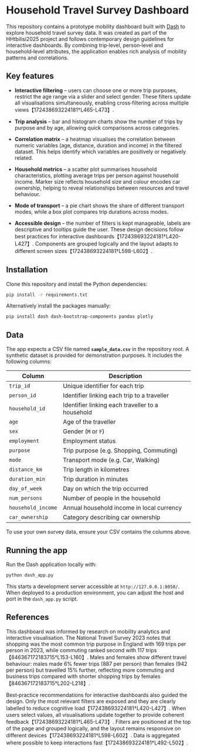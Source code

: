 # Household Travel Survey Dashboard

This repository contains a prototype mobility dashboard built with
[Dash](https://dash.plotly.com) to explore household travel survey data.  It
was created as part of the HHtbilisi2025 project and follows
contemporary design guidelines for interactive dashboards.  By
combining trip‑level, person‑level and household‑level attributes, the
application enables rich analysis of mobility patterns and
correlations.

## Key features

* **Interactive filtering** – users can choose one or more trip purposes,
  restrict the age range via a slider and select gender.  These
  filters update all visualisations simultaneously, enabling
  cross‑filtering across multiple views【172438693224181†L465-L473】.

* **Trip analysis** – bar and histogram charts show the number of
  trips by purpose and by age, allowing quick comparisons across
  categories.

* **Correlation matrix** – a heatmap visualises the correlation between
  numeric variables (age, distance, duration and income) in the
  filtered dataset.  This helps identify which variables are
  positively or negatively related.

* **Household metrics** – a scatter plot summarises household
  characteristics, plotting average trips per person against
  household income.  Marker size reflects household size and colour
  encodes car ownership, helping to reveal relationships between
  resources and travel behaviour.

* **Mode of transport** – a pie chart shows the share of different
  transport modes, while a box plot compares trip durations across
  modes.

* **Accessible design** – the number of filters is kept manageable,
  labels are descriptive and tooltips guide the user.  These design
  decisions follow best practices for interactive dashboards【172438693224181†L420-L427】.
  Components are grouped logically and the layout adapts to
  different screen sizes【172438693224181†L598-L602】.

## Installation

Clone this repository and install the Python dependencies:

```bash
pip install -r requirements.txt
```

Alternatively install the packages manually:

```bash
pip install dash dash-bootstrap-components pandas plotly
```

## Data

The app expects a CSV file named **`sample_data.csv`** in the
repository root.  A synthetic dataset is provided for demonstration
purposes.  It includes the following columns:

| Column             | Description                                   |
|--------------------|-----------------------------------------------|
| `trip_id`          | Unique identifier for each trip               |
| `person_id`        | Identifier linking each trip to a traveller    |
| `household_id`     | Identifier linking each traveller to a household |
| `age`              | Age of the traveller                          |
| `sex`              | Gender (`M` or `F`)                           |
| `employment`       | Employment status                             |
| `purpose`          | Trip purpose (e.g. Shopping, Commuting)        |
| `mode`             | Transport mode (e.g. Car, Walking)             |
| `distance_km`      | Trip length in kilometres                     |
| `duration_min`     | Trip duration in minutes                      |
| `day_of_week`      | Day on which the trip occurred                |
| `num_persons`      | Number of people in the household             |
| `household_income` | Annual household income in local currency      |
| `car_ownership`    | Category describing car ownership              |

To use your own survey data, ensure your CSV contains the columns above.

## Running the app

Run the Dash application locally with:

```bash
python dash_app.py
```

This starts a development server accessible at `http://127.0.0.1:8050/`.  When
deployed to a production environment, you can adjust the host and
port in the `dash_app.py` script.

## References

This dashboard was informed by research on mobility analytics and
interactive visualisation.  The National Travel Survey 2023 notes
that shopping was the most common trip purpose in England with 169
trips per person in 2023, while commuting ranked second with 117
trips【846367172183715†L153-L160】.  Males and females show different travel
behaviour: males made 6% fewer trips (887 per person) than females (942
per person) but travelled 15% further, reflecting more commuting and
business trips compared with shorter shopping trips by females【846367172183715†L202-L218】.

Best‑practice recommendations for interactive dashboards also guided
the design.  Only the most relevant filters are exposed and they are
clearly labelled to reduce cognitive load【172438693224181†L420-L427】.  When users
select values, all visualisations update together to provide coherent
feedback【172438693224181†L465-L473】.  Filters are positioned at the top of the
page and grouped logically, and the layout remains responsive on
different devices【172438693224181†L598-L602】.  Data is aggregated where
possible to keep interactions fast【172438693224181†L492-L502】.